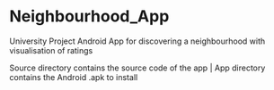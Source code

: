 # Neighbourhood_App
University Project 
Android App for discovering a neighbourhood with visualisation of ratings

Source directory contains the source code of the app |
App directory contains the Android .apk to install 
